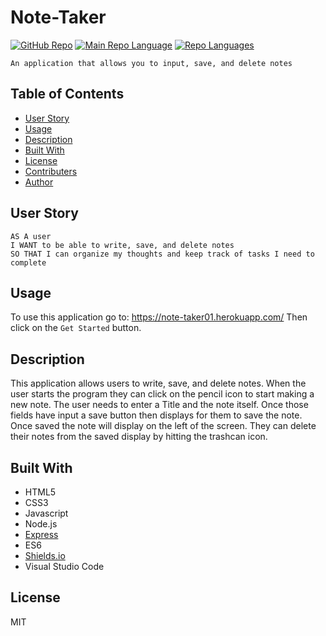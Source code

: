 # Note-Taker
[![GitHub Repo](https://img.shields.io/github/repo-size/RichardKessler/Note-Taker?color=Green&style=plastic)](https://github.com/RichardKessler/Note-Taker)
[![Main Repo Language](https://img.shields.io/github/languages/top/RichardKEssler/note-taker?color=blueviolet&style=plastic)](https://github.com/RichardKessler/Note-Taker)
[![Repo Languages](https://img.shields.io/github/languages/count/RichardKessler/note-taker?color=red&style=plastic)](https://github.com/RichardKessler/Note-Taker)
```
An application that allows you to input, save, and delete notes
```

## Table of Contents

* [User Story](#User-Story)
* [Usage](#Usage)
* [Description](#Description)
* [Built With](#Built-With)
* [License](#License)
* [Contributers](#Contributers)
* [Author](#Author)

## User Story

```
AS A user
I WANT to be able to write, save, and delete notes
SO THAT I can organize my thoughts and keep track of tasks I need to complete
```

## Usage

To use this application go to: https://note-taker01.herokuapp.com/
Then click on the `Get Started` button.

## Description

This application allows users to write, save, and delete notes.  When the user starts the program they can click on the pencil icon to start making a new note.  The user needs to enter a Title and the note itself.  Once those fields have input a save button then displays for them to save the note.  Once saved the note will display on the left of the screen.  They can delete their notes from the saved display by hitting the trashcan icon.

## Built With

* HTML5
* CSS3
* Javascript
* Node.js
* [Express](https://www.npmjs.com/package/express)
* ES6
* [Shields.io](https://shields.io/)
* Visual Studio Code

## License

MIT

## 